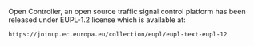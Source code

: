 Open Controller, an open source traffic signal control platform
has been released under EUPL-1.2 license which is available at:
    
    https://joinup.ec.europa.eu/collection/eupl/eupl-text-eupl-12
